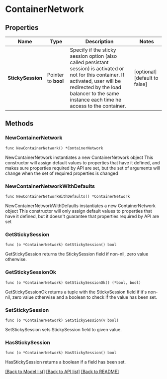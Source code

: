 # ContainerNetwork

## Properties

Name | Type | Description | Notes
------------ | ------------- | ------------- | -------------
**StickySession** | Pointer to **bool** | Specify if the sticky session option (also called persistant session) is activated or not for this container. If activated, user will be redirected by the load balancer to the same instance each time he access to the container.   | [optional] [default to false]

## Methods

### NewContainerNetwork

`func NewContainerNetwork() *ContainerNetwork`

NewContainerNetwork instantiates a new ContainerNetwork object
This constructor will assign default values to properties that have it defined,
and makes sure properties required by API are set, but the set of arguments
will change when the set of required properties is changed

### NewContainerNetworkWithDefaults

`func NewContainerNetworkWithDefaults() *ContainerNetwork`

NewContainerNetworkWithDefaults instantiates a new ContainerNetwork object
This constructor will only assign default values to properties that have it defined,
but it doesn't guarantee that properties required by API are set

### GetStickySession

`func (o *ContainerNetwork) GetStickySession() bool`

GetStickySession returns the StickySession field if non-nil, zero value otherwise.

### GetStickySessionOk

`func (o *ContainerNetwork) GetStickySessionOk() (*bool, bool)`

GetStickySessionOk returns a tuple with the StickySession field if it's non-nil, zero value otherwise
and a boolean to check if the value has been set.

### SetStickySession

`func (o *ContainerNetwork) SetStickySession(v bool)`

SetStickySession sets StickySession field to given value.

### HasStickySession

`func (o *ContainerNetwork) HasStickySession() bool`

HasStickySession returns a boolean if a field has been set.


[[Back to Model list]](../README.md#documentation-for-models) [[Back to API list]](../README.md#documentation-for-api-endpoints) [[Back to README]](../README.md)



